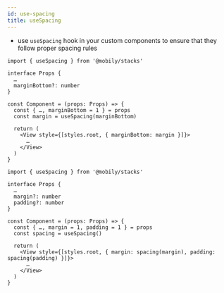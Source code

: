 ```yaml
---
id: use-spacing
title: useSpacing
---
```


- use `useSpacing` hook in your custom components to ensure that they follow proper spacing rules

```tsx
import { useSpacing } from '@mobily/stacks'

interface Props {
  …
  marginBottom?: number
}

const Component = (props: Props) => {
  const { …, marginBottom = 1 } = props
  const margin = useSpacing(marginBottom)

  return (
    <View style={[styles.root, { marginBottom: margin }]}>
      …
    </View>
  )
}
```

```tsx
import { useSpacing } from '@mobily/stacks'

interface Props {
  …
  margin?: number
  padding?: number
}

const Component = (props: Props) => {
  const { …, margin = 1, padding = 1 } = props
  const spacing = useSpacing()

  return (
    <View style={[styles.root, { margin: spacing(margin), padding: spacing(padding) }]}>
      …
    </View>
  )
}
```
